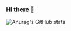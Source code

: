 ### Hi there 👋


![Anurag's GitHub stats](https://github-readme-stats.vercel.app/api?username=thirishwehlaing&theme=chartreuse-dark&show_icons=true)

